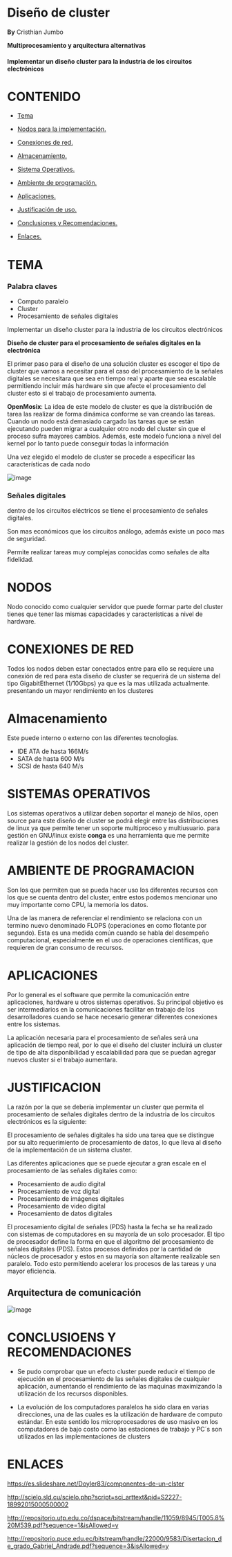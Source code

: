 # Diseño de cluster

**By** Cristhian Jumbo

**Multiprocesamiento y arquitectura alternativas**

#### Implementar un diseño cluster para la industria de los circuitos electrónicos

# CONTENIDO

* [Tema](#id1)

* [Nodos para la implementación.](#id2)

* [Conexiones de red.](#id3)

* [Almacenamiento.](#id4)

* [Sistema Operativos.](#id5)

* [Ambiente de programación.](#id6)

* [Aplicaciones.](#id7)

* [Justificación de uso.](#id8)
  
* [Conclusiones y Recomendaciones.](#id9)

* [Enlaces.](#id10)

<a name="id1"></a>

# TEMA 

### Palabra claves 
* Computo paralelo
* Cluster
* Procesamiento de señales digitales


Implementar un diseño cluster para la industria de los circuitos electrónicos

**Diseño de cluster para el procesamiento de señales digitales en la electrónica**

El primer paso para el diseño de una solución cluster es escoger el tipo de cluster que vamos a necesitar para el caso del procesamiento de la señales digitales se necesitara que sea en tiempo real y aparte que sea escalable permitiendo incluir más hardware sin que afecte el procesamiento del cluster esto si el trabajo de procesamiento aumenta. 

**OpenMosix**: La idea de este modelo de cluster es que la distribución de tarea las realizar de forma dinámica conforme se van creando las tareas. Cuando un nodo está demasiado cargado las tareas que se están ejecutando pueden migrar a cualquier otro nodo del cluster sin que el proceso sufra mayores cambios. Además, este modelo funciona a nivel del kernel por lo tanto puede conseguir todas la información 

Una vez elegido el modelo de cluster se procede a especificar las características de cada nodo 

![image](https://user-images.githubusercontent.com/50051312/59373982-6a10f480-8d10-11e9-9f01-9f079d12646a.png)



### Señales digitales
dentro de los circuitos eléctricos se tiene el procesamiento de señales digitales.

Son mas económicos que los circuitos análogo, además existe un poco mas de seguridad.

Permite realizar tareas muy complejas conocidas como señales de alta fidelidad.


<a name="id2"></a>
# NODOS

Nodo conocido como cualquier servidor que puede formar parte del cluster tienes que tener las mismas capacidades y características a nivel de hardware.

<a name="id3"></a>
# CONEXIONES DE RED
Todos los nodos deben estar conectados entre para ello se requiere una conexión de red para esta diseño de cluster se requerirá de un sistema del tipo  GigabitEthernet (1/10Gbps)  ya que es la mas utilizada actualmente. presentando un mayor rendimiento en los clusteres 

<a name="id4"></a>
# Almacenamiento 

Este puede interno o externo con las diferentes tecnologías.

* IDE ATA de hasta 166M/s
* SATA de hasta 600 M/s
* SCSI de hasta 640 M/s

<a name="id5"></a>
# SISTEMAS OPERATIVOS

Los sistemas operativos a utilizar deben soportar el manejo de hilos, open source para este diseño de cluster se podrá elegir entre las distribuciones de linux ya que permite tener un soporte multiproceso y multiusuario. para gestión en GNU/linux existe **conga** es una herramienta que me permite realizar la gestión de los nodos del cluster.


<a name="id6"></a>
# AMBIENTE DE PROGRAMACION

Son los que permiten que se pueda hacer uso los diferentes recursos con los que se cuenta dentro del cluster, entre estos podemos mencionar uno muy importante como CPU, la memoria los datos.

Una de las manera de referenciar el rendimiento se relaciona con un termino nuevo denominado FLOPS (operaciones en como flotante por segundo). Esta es una medida común cuando se habla del desempeño computacional, especialmente en el uso de operaciones científicas, que requieren de gran consumo de recursos.

<a name="id7"></a>
# APLICACIONES 
Por lo general es el software que permite la comunicación entre aplicaciones, hardware u otros sistemas operativos.
Su principal objetivo es ser intermediarios en la comunicaciones facilitar en trabajo de los desarrolladores cuando se hace necesario generar   diferentes conexiones entre los sistemas.

La aplicación necesaria para el procesamiento de señales será una aplicación de tiempo real, por lo que el diseño del cluster incluirá un cluster de tipo de alta disponibilidad y escalabilidad para que se puedan agregar nuevos cluster si el trabajo aumentara.




<a name="id8"></a>
# JUSTIFICACION

La razón por la que se debería implementar un cluster que permita el procesamiento de señales digitales dentro de la industria de los circuitos electrónicos es la siguiente:

El procesamiento de señales digitales ha sido una tarea que se distingue por su alto requerimiento de procesamiento de datos, lo que lleva al diseño de la implementación de un sistema cluster.

Las diferentes aplicaciones que se puede ejecutar a gran escale en el procesamiento de las señales digitales como:

* Procesamiento de audio digital
* Procesamiento de voz digital
* Procesamiento de imágenes digitales 
* Procesamiento de video digital
* Procesamiento de datos digitales


El procesamiento digital de señales (PDS) hasta la fecha se ha realizado con sistemas de computadores en su mayoría de un solo procesador. El tipo de procesador define la forma en que el algoritmo del procesamiento de señales digitales (PDS). Estos procesos definidos por la cantidad de núcleos de procesador y estos en su mayoría son altamente realizable sen paralelo. Todo esto permitiendo acelerar los procesos de las tareas y una mayor eficiencia.



## Arquitectura de comunicación

![image](https://user-images.githubusercontent.com/50051312/59375910-bcecab00-8d14-11e9-82b9-93fda8cb36b8.png)

<a name="id9"></a>
# CONCLUSIOENS Y RECOMENDACIONES

*  Se pudo comprobar que un efecto cluster puede reducir el tiempo de ejecución en el procesamiento de las señales digitales de cualquier aplicación, aumentando el rendimiento de las maquinas maximizando la utilización de los recursos disponibles.

* La evolución de los computadores paralelos ha sido clara en varias direcciones, una de las cuales es la utilización de hardware de computo estándar. En este sentido los microprocesadores de uso masivo en los computadores de bajo costo como las estaciones de trabajo y PC´s son utilizados en las implementaciones de clusters 

<a name="id10"></a>
# ENLACES


https://es.slideshare.net/Doyler83/componentes-de-un-clster

http://scielo.sld.cu/scielo.php?script=sci_arttext&pid=S2227-18992015000500002

http://repositorio.utp.edu.co/dspace/bitstream/handle/11059/8945/T005.8%20M539.pdf?sequence=1&isAllowed=y

http://repositorio.puce.edu.ec/bitstream/handle/22000/9583/Disertacion_de_grado_Gabriel_Andrade.pdf?sequence=3&isAllowed=y
